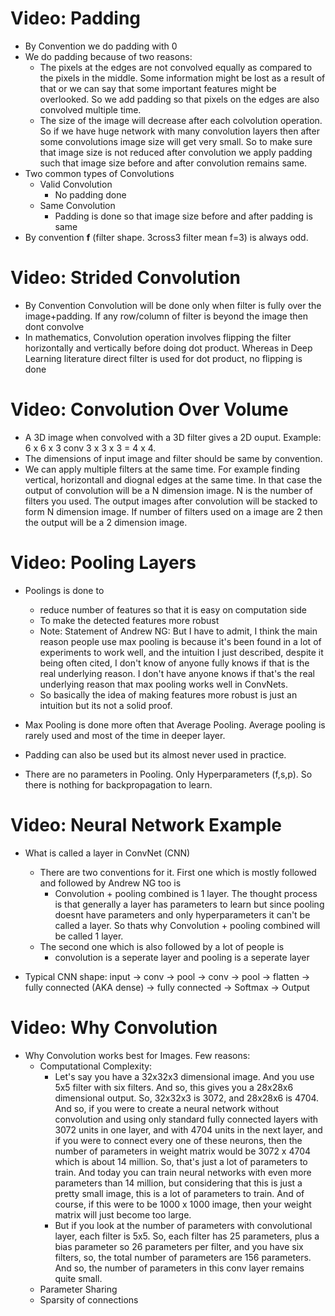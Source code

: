 # Video: Padding

  - By Convention we do padding with 0
  - We do padding because of two reasons:
    - The pixels at the edges are not convolved equally as compared to the pixels in the middle. Some information might be lost as a result of that or we can say that some important features might be overlooked. So we add padding so that pixels on the edges are also convolved multiple time.
    - The size of the image will decrease after each colvolution operation. So if we have huge network with many convolution layers then after some convolutions image size will get very small. So to make sure that image size is not reduced after convolution we apply padding such that image size before and after convolution remains same.
  - Two common types of Convolutions
    - Valid Convolution
      - No padding done
    - Same Convolution
      - Padding is done so that image size before and after padding is same
 - By convention **f** (filter shape. 3cross3 filter mean f=3) is always odd.


# Video: Strided Convolution
  - By Convention Convolution will be done only when filter is fully over the image+padding. If any row/column of filter is beyond the image then dont convolve
  - In mathematics, Convolution operation involves flipping the filter horizontally and vertically before doing dot product. Whereas in Deep Learning literature direct filter is used for dot product, no flipping is done


# Video: Convolution Over Volume
  - A 3D image when convolved with a 3D filter gives a 2D ouput. Example: 6 x 6 x 3 conv 3 x 3 x 3 = 4 x 4.
  - The dimensions of input image and filter should be same by convention.
  - We can apply multiple filters at the same time. For example finding vertical, horizontall and diognal edges at the same time. In that case the output of convolution will be a N dimension image. N is the number of filters you used. The output images after convolution will be stacked to form N dimension image. If number of filters used on a image are 2 then the output will be a 2 dimension image.


# Video: Pooling Layers
   - Poolings is done to 
        - reduce number of features so that it is easy on computation side
        - To make the detected features more robust
        - Note: Statement of Andrew NG: But I have to admit, I think the main reason people use max pooling is because it's been found in a lot of experiments to work well, and the intuition I just described, despite it being often cited, I don't know of anyone fully knows if that is the real underlying reason. I don't have anyone knows if that's the real underlying reason that max pooling works well in ConvNets.
        - So basically the idea of making features more robust is just an intuition but its not a solid proof.

   - Max Pooling is done more often that Average Pooling. Average pooling is rarely used and most of the time in deeper layer.
   - Padding can also be used but its almost never used in practice.
   - There are no parameters in Pooling. Only Hyperparameters (f,s,p). So there is nothing for backpropagation to learn.

# Video: Neural Network Example
   - What is called a layer in ConvNet (CNN) 
        - There are two conventions for it. First one which is mostly followed and followed by Andrew NG too is
            - Convolution + pooling combined is 1 layer. The thought process is that generally a layer has parameters to learn but since pooling doesnt have parameters and only hyperparameters it can't be called a layer. So thats why Convolution + pooling combined will be called 1 layer.
        - The second one which is also followed by a lot of people is
            - convolution is a seperate layer and pooling is a seperate layer

   - Typical CNN shape: input -> conv -> pool -> conv -> pool -> flatten -> fully connected (AKA dense) -> fully connected -> Softmax -> Output


# Video: Why Convolution
   - Why Convolution works best for Images. Few reasons:
       - Computational Complexity:
           - Let's say you have a 32x32x3 dimensional image. And you use 5x5 filter with six filters. And so, this gives you a 28x28x6 dimensional output. So, 32x32x3 is 3072, and 28x28x6 is 4704. And so, if you were to create a neural network without convolution and using only standard fully connected layers with 3072 units in one layer, and with 4704 units in the next layer, and if you were to connect every one of these neurons, then the number of parameters in  weight matrix would be 3072 x 4704 which is about 14 million. So, that's just a lot of parameters to train. And today you can train neural networks with even more parameters than 14 million, but considering that this is just a pretty small image, this is a lot of parameters to train. And of course, if this were to be 1000 x 1000 image, then your weight matrix will just become too large.
           - But if you look at the number of parameters with convolutional layer, each filter is 5x5. So, each filter has 25 parameters, plus a bias parameter so 26 parameters per filter, and you have six filters, so, the total number of parameters are 156 parameters. And so, the number of parameters in this conv layer remains quite small.
       - Parameter Sharing
       - Sparsity of connections

